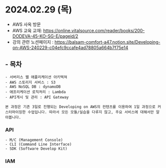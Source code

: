 # 2024.02.29 (목)
  - AWS 사옥 방문
  - AWS 교육 교재: https://online.vitalsource.com/reader/books/200-DODEVA-45-KO-SG-E/pageid/2
  - 강의 관련 노션페이지 : https://balsam-comfort-a47.notion.site/Developing-on-AWS-240229-c04efc9ccafe4ad78805a664b7f75e14
## - 목차 
    - 서버리스 웹 애플리케이션 아키텍쳐
    - AWS 스토리지 서비스 : S3
    - AWS NoSQL DB : dynamoDB
    - 애프리케이션 로직처리 : Lambda
    - API게시 및 관리 : API Gateway
    
    본 과정은 기존 3일로 진행되는 Developing on AWS의 컨텐츠를 이용하여 1일 과정으로 커스터마이징한 수업입니다. 따라서 모든 모듈/실습을 다루지 않고, 주요 서비스에 대해서만 알아봅니다.

  ### API
    - M/C (Management Console)
    - CLI (Command Line Interface)
    - SDK (Software Develop Kit)



  ### IAM
  
